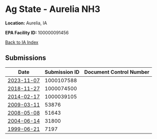 # Ag State - Aurelia NH3

**Location:** Aurelia, IA

**EPA Facility ID:** 100000091456

[Back to IA Index](../../index.md)

## Submissions

| Date | Submission ID | Document Control Number |
|------|--------------|-------------------------|
| [2023-11-07](submissions/1000107588.md) | 1000107588 |  |
| [2018-11-27](submissions/1000074500.md) | 1000074500 |  |
| [2014-02-17](submissions/1000039105.md) | 1000039105 |  |
| [2009-03-11](submissions/53876.md) | 53876 |  |
| [2008-05-08](submissions/51643.md) | 51643 |  |
| [2004-06-14](submissions/31800.md) | 31800 |  |
| [1999-06-21](submissions/7197.md) | 7197 |  |
